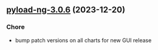 

## [pyload-ng-3.0.6](https://github.com/truecharts/charts/compare/pyload-ng-3.0.5...pyload-ng-3.0.6) (2023-12-20)

### Chore

- bump patch versions on all charts for new GUI release
  
  